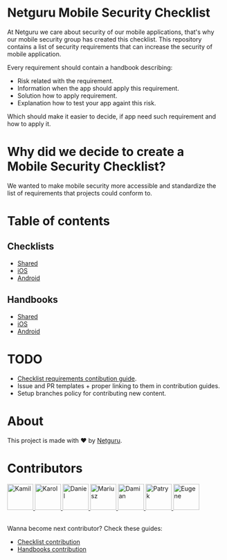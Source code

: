 # Netguru Mobile Security Checklist

At Netguru we care about security of our mobile applications, that's why our mobile security group has created this checklist.
This repository contains a list of security requirements that can increase the security of mobile application.

Every requirement should contain a handbook describing:
- Risk related with the requirement.
- Information when the app should apply this requirement.
- Solution how to apply requirement.
- Explanation how to test your app againt this risk.

Which should make it easier to decide, if app need such requirement and how to apply it.

# Why did we decide to create a Mobile Security Checklist?

We wanted to make mobile security more accessible and standardize the list of requirements that projects could conform to. 

# Table of contents

## Checklists

- [Shared](Checklists/01-Shared.md)
- [iOS](Checklists/02-iOS.md)
- [Android](Checklists/03-Android.md)

## Handbooks

- [Shared](Handbooks/01-Shared/)
- [iOS](Handbooks/02-iOS/)
- [Android](Handbooks/03-Android/)

# TODO

- [Checklist requirements contibution guide](Checklists/how_to_contribute.md).
- Issue and PR templates + proper linking to them in contribution guides.
- Setup branches policy for contributing new content.

# About

This project is made with ❤️ by [Netguru](https://netguru.com).

<h1 id="Contributors">Contributors</h1>

<div>

<a href="https://github.com/krysztalzg">
  <img alt="Kamil" src="https://avatars.githubusercontent.com/u/6009785?v=4" height="60" width="60"/>
</a>

<a href="https://github.com/karolpiateknet">
  <img alt="Karol" src="https://avatars.githubusercontent.com/u/57398986?v=4" height="60" width="60"/>
</a>
  
<a href="https://github.com/Silvorion">
  <img alt="Daniel" src="https://avatars.githubusercontent.com/u/41166091?v=4" height="60" width="60"/>
</a>
  
<a href="https://github.com/mtbrzeski">
  <img alt="Mariusz" src="https://avatars.githubusercontent.com/u/19146143?v=4" height="60" width="60"/>
</a>
  
<a href="https://github.com/drohoo">
  <img alt="Damian" src="https://avatars.githubusercontent.com/u/18630690?v=4" height="60" width="60"/>
</a>
  
<a href="https://github.com/Patys">
  <img alt="Patryk" src="https://avatars.githubusercontent.com/u/8997573?v=4" height="60" width="60"/>
</a>
  
<a href="https://github.com/howtodance">
  <img alt="Eugene" src="https://avatars.githubusercontent.com/u/11170458?v=4" height="60" width="60"/>
</a>

</div>
<br>

Wanna become next contributor? Check these guides:
- [Checklist contribution](Checklists/how_to_contribute.md)
- [Handbooks contribution](Handbooks/how_to_contribute.md)
